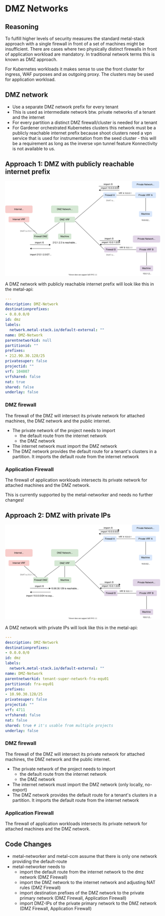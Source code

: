 # DMZ Networks

## Reasoning

To fulfill higher levels of security measures the standard metal-stack approach with a single firewall in front of a set of machines might be insufficient.
There are cases where two physically distinct firewalls in front of application workload are mandatory. In traditional network terms this is known as DMZ approach.

For Kubernetes workloads it makes sense to use the front cluster for ingress, WAF purposes and as outgoing proxy. The clusters may be used for application workload.

## DMZ network

- Use a separate DMZ network prefix for every tenant
- This is used as intermediate network btw. private networks of a tenant and the internet
- For every partition a distinct DMZ firewall/cluster is needed for a tenant
- For Gardener orchestrated Kubernetes clusters this network must be a publicly reachable internet prefix because shoot clusters need a vpn service that is used for instrumentation from the seed cluster - this will be a requirement as long as the inverse vpn tunnel feature Konnectivity is not available to us.

## Approach 1: DMZ with publicly reachable internet prefix

![DMZ Internet](dmz-internet_public.svg)

A DMZ network with publicly reachable internet prefix will look like this in the metal-api:

```yaml
---
description: DMZ-Network
destinationprefixes:
- 0.0.0.0/0
id: dmz
labels:
  network.metal-stack.io/default-external: ""
name: DMZ-Network
parentnetworkid: null
partitionid: ""
prefixes:
- 212.90.30.128/25
privatesuper: false
projectid: ""
vrf: 104007
vrfshared: false
nat: true
shared: false
underlay: false
```

### DMZ firewall

The firewall of the DMZ will intersect its private network for attached machines, the DMZ network and the public internet.

- The private network of the project needs to import
   - the default route from the internet network
   - the DMZ network
- The internet network must import the DMZ network
- The DMZ network provides the default route for a tenant's clusters in a partition. It imports the default route from the internet network

### Application Firewall

The firewall of application workloads intersects its private network for attached machines and the DMZ network.

This is currently supported by the metal-networker and needs no further changes!

## Approach 2: DMZ with private IPs

![DMZ Internet](dmz-internet_private.svg)

A DMZ network with private IPs will look like this in the metal-api:

```yaml
---
description: DMZ-Network
destinationprefixes:
- 0.0.0.0/0
id: dmz
labels:
  network.metal-stack.io/default-external: ""
name: DMZ-Network
parentnetworkid: tenant-super-network-fra-equ01
partitionid: fra-equ01
prefixes:
- 10.90.30.128/25
privatesuper: false
projectid: ""
vrf: 4711
vrfshared: false
nat: false
shared: true # it's usable from multiple projects
underlay: false
```

### DMZ firewall

The firewall of the DMZ will intersect its private network for attached machines, the DMZ network and the public internet.

- The private network of the project needs to import
   - the default route from the internet network
   - the DMZ network
- The internet network must import the DMZ network (only locally, no-export)
- The DMZ network provides the default route for a tenant's clusters in a partition. It imports the default route from the internet network

### Application Firewall

The firewall of application workloads intersects its private network for attached machines and the DMZ network. 

## Code Changes

- metal-networker and metal-ccm assume that there is only one network providing the default-route
- metal-networker needs to
   - import the default route from the internet network to the dmz network (DMZ Firewall)
   - import the DMZ network to the internet network and adjusting NAT rules (DMZ Firewall)
   - import destination prefixes of the DMZ network to the private primary network (DMZ Firewall, Application Firewall)
   - import DMZ-IPs of the private primary network to the DMZ network (DMZ Firewall, Application Firewall)
